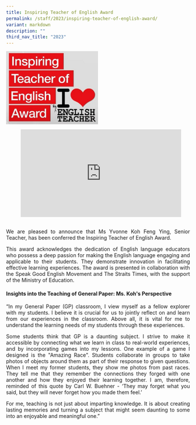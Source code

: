 ```yaml
---
title: Inspiring Teacher of English Award
permalink: /staff/2023/inspiring-teacher-of-english-award/
variant: markdown
description: ""
third_nav_title: "2023"
---
```

<div align="justify">

	

<div class="row">
  <div class="column">		
<img style="width: 50%" src="/images/Accomplishment/Inspiring%20teacher%20award/Inspiring.jpg" align="left">	</div>
	

 <div class="column">	
	
<figure><iframe allowfullscreen="" allow="accelerometer; autoplay; clipboard-write; encrypted-media; gyroscope; picture-in-picture; web-share" frameborder="0" title="Inspiring Teacher of English Award 2023 (Teaching Award) Yvonne Koh Feng Ying" src="https://www.youtube.com/embed/6cVf3demUhs" height="240" width="440" align="centre"></iframe></figure>	</div></div>
	
<p>We are pleased to announce that Ms Yvonne Koh Feng Ying, Senior Teacher, has been conferred the Inspiring Teacher of English Award.</p>

<p>This award acknowledges the dedication of English language educators who possess a deep passion for making the English language engaging and applicable to their students. They demonstrate innovation in facilitating effective learning experiences. The award is presented in collaboration with the Speak Good English Movement and The Straits Times, with the support of the Ministry of Education.</p>	
	
<h4><strong>Insights into the Teaching of General Paper: Ms. Koh's Perspective</strong></h4>

<p>“In my General Paper (GP) classroom, I view myself as a fellow explorer with my students. I believe it is crucial for us to jointly reflect on and learn from our experiences in the classroom. Above all, it is vital for me to understand the learning needs of my students through these experiences.</p>

<p>Some students think that GP is a daunting subject. I strive to make it accessible by connecting what we learn in class to real-world experiences, and by incorporating games into my lessons. One example of a game I designed is the "Amazing Race". Students collaborate in groups to take photos of objects around them as part of their response to given questions. When I meet my former students, they show me photos from past races. They tell me that they remember the connections they forged with one another and how they enjoyed their learning together. I am, therefore, reminded of this quote by Carl W. Buehner - ‘They may forget what you said, but they will never forget how you made them feel.’</p>

<p>For me, teaching is not just about imparting knowledge. It is about creating lasting memories and turning a subject that might seem daunting to some into an enjoyable and meaningful one.”</p>	
</div>